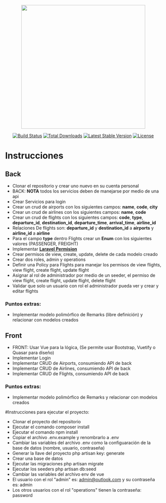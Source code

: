 <p align="center"><a href="https://laravel.com" target="_blank"><img src="https://raw.githubusercontent.com/laravel/art/master/logo-lockup/5%20SVG/2%20CMYK/1%20Full%20Color/laravel-logolockup-cmyk-red.svg" width="400"></a></p>

<p align="center">
<a href="https://travis-ci.org/laravel/framework"><img src="https://travis-ci.org/laravel/framework.svg" alt="Build Status"></a>
<a href="https://packagist.org/packages/laravel/framework"><img src="https://img.shields.io/packagist/dt/laravel/framework" alt="Total Downloads"></a>
<a href="https://packagist.org/packages/laravel/framework"><img src="https://img.shields.io/packagist/v/laravel/framework" alt="Latest Stable Version"></a>
<a href="https://packagist.org/packages/laravel/framework"><img src="https://img.shields.io/packagist/l/laravel/framework" alt="License"></a>
</p>

# Instrucciones
## Back

- Clonar el repositorio y crear uno nuevo en su cuenta personal
- BACK: **NOTA** todos los servicios deben de manejarse por medio de una api
- Crear Servicios para login
- Crear un crud de airports con los siguientes campos: **name**, **code**, **city**
- Crear un crud de airlines con los siguientes campos: **name**, **code**
- Crear un crud de flights con los siguientes campos: **code**, **type**, **departure_id**, **destination_id**, **departure_time**, **arrival_time**, **airline_id**
- Relaciones De flights son: **departure_id** y **destination_id** a **airports** y **airline_id** a **airline**
- Para el campo **type** dentro Flights crear un **Enum** con los siguientes valores (PASSENGER, FREIGHT)
- Implementar **[Laravel Permision](https://spatie.be/docs/laravel-permission/v4/introduction)**
- Crear permisos de view, create, update, delete de cada modelo creado
- Crear dos roles, admin y operations
- Definir una Policy para Flights para manejar los permisos de view flights, view flight, create flight, update flight
- Asignar al rol de administrador por medio de un seeder, el permiso de view flight, create flight, update flight, delete flight
- Validar que solo un usuario con rol el administrador pueda ver y crear y editar flights

### Puntos extras: 
- Implementar modelo polimórfico de Remarks (libre definición) y relacionar con modelos creados

## Front
- FRONT: Usar Vue para la lógica, (Se permite usar Bootstrap, Vuetify o Quasar para diseño)
- Implementar Login
- Implementar CRUD de Airports, consumiendo API de back
- Implementar CRUD de Airlines, consumiendo API de back
- Implementar CRUD de Flights, consumiendo API de back

### Puntos extras: 
- Implementar modelo polimórfico de Remarks y relacionar con modelos creados

#Instrucciones para ejecutar el proyecto:
- Clonar el proyecto del repositorio
- Ejecutar el comando composer install
- Ejecutar el comando npm install
- Copiar el archivo .env.example y renombrarlo a .env
- Cambiar las variables del archivo .env como la configuaración de la base de datos (nombre, usuario, contraseña) 
- Generar la llave del proyecto php artisan key: generate
- Crear una base de datos
- Ejecutar las migraciones php artisan migrate
- Ejecutar los seeders php artisan db:seed
- Cambiar las variables del archivo env de vue
- El usuario con el rol "admin" es: admin@outlook.com y su contraseña es: admin
- Los otros usuarios con el rol "operations" tienen la contraseña: password

